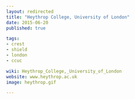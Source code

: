 ```yaml
---
layout: redirected
title: "Heythrop College, University of London"
date: 2015-06-20
published: true

tags:
- crest
- shield
- london
- ccuc

wiki: Heythrop_College,_University_of_London
website: www.heythrop.ac.uk
image: heythrop.gif

---
```

